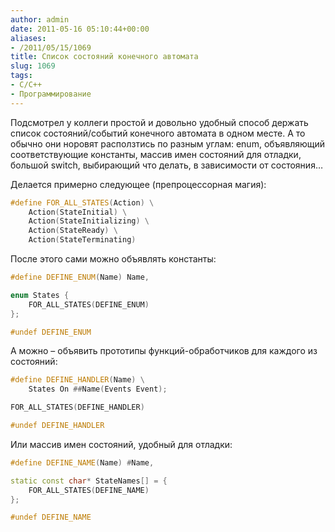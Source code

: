 ```yaml
---
author: admin
date: 2011-05-16 05:10:44+00:00
aliases:
- /2011/05/15/1069
title: Список состояний конечного автомата
slug: 1069
tags:
- C/C++
- Программирование
---
```


Подсмотрел у коллеги простой и довольно удобный способ держать список состояний/событий конечного автомата в одном месте. А то обычно они норовят расползтись по разным углам: enum, объявляющий соответствующие константы, массив имен состояний для отладки, большой switch, выбирающий что делать, в зависимости от состояния…

<!--more-->Делается примерно следующее (препроцессорная магия):

```cpp
#define FOR_ALL_STATES(Action) \
    Action(StateInitial) \
    Action(StateInitializing) \
    Action(StateReady) \
    Action(StateTerminating)
```

После этого сами можно объявлять константы:

```cpp
#define DEFINE_ENUM(Name) Name,

enum States {
    FOR_ALL_STATES(DEFINE_ENUM)
};

#undef DEFINE_ENUM
```

А можно – объявить прототипы функций-обработчиков для каждого из состояний:

```cpp
#define DEFINE_HANDLER(Name) \
    States On ##Name(Events Event);

FOR_ALL_STATES(DEFINE_HANDLER)

#undef DEFINE_HANDLER
```

Или массив имен состояний, удобный для отладки:

```cpp
#define DEFINE_NAME(Name) #Name,

static const char* StateNames[] = {
    FOR_ALL_STATES(DEFINE_NAME)
};

#undef DEFINE_NAME
```

